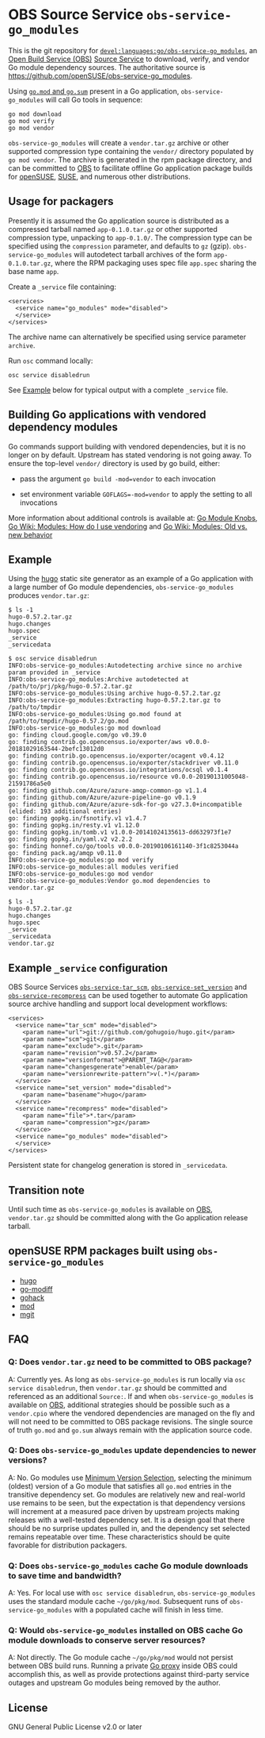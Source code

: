 # OBS Source Service `obs-service-go_modules`

This is the git repository for
[`devel:languages:go/obs-service-go_modules`](https://build.opensuse.org/package/show/devel:languages:go/obs-service-go_modules),
an [Open Build Service (OBS)](https://build.opensuse.org)
[Source Service](https://openbuildservice.org/help/manuals/obs-user-guide/cha.obs.source_service.html)
to download, verify, and vendor Go module dependency sources.
The authoritative source is https://github.com/openSUSE/obs-service-go_modules.

Using
[`go.mod` and `go.sum`](https://github.com/golang/go/wiki/Modules)
present in a Go application,
`obs-service-go_modules` will call Go tools in sequence:

```
go mod download
go mod verify
go mod vendor
```

`obs-service-go_modules` will create a `vendor.tar.gz` archive or other supported compression type
containing the `vendor/` directory populated by `go mod vendor`.
The archive is generated in the rpm package directory, and can be committed to
[OBS](https://build.opensuse.org) to facilitate offline Go application package builds
for [openSUSE](https://www.opensuse.org),
[SUSE](https://www.suse.com), and numerous other distributions.

## Usage for packagers

Presently it is assumed the Go application source is distributed as a compressed tarball named
`app-0.1.0.tar.gz` or other supported compression type, unpacking to `app-0.1.0/`.
The compression type can be specified using the `compression` parameter,
and defaults to `gz` (gzip).
`obs-service-go_modules` will autodetect tarball archives of the form `app-0.1.0.tar.gz`,
where the RPM packaging uses spec file `app.spec` sharing the base name `app`.

Create a `_service` file containing:

```
<services>
  <service name="go_modules" mode="disabled">
  </service>
</services>
```

The archive name can alternatively be specified using service parameter `archive`.

Run `osc` command locally:

```
osc service disabledrun
```

See [Example](#example) below for typical output with a complete `_service` file.

## Building Go applications with vendored dependency modules

Go commands support building with vendored dependencies,
but it is no longer on by default.
Upstream has stated vendoring is not going away.
To ensure the top-level `vendor/` directory is used by go build, either:

- pass the argument `go build -mod=vendor` to each invocation

- set environment variable `GOFLAGS=-mod=vendor` to apply the setting to all invocations

More information about additional controls is available at:
[Go Module Knobs](https://github.com/thepudds/go-module-knobs/blob/master/README.md),
[Go Wiki: Modules: How do I use vendoring](https://github.com/golang/go/wiki/Modules#how-do-i-use-vendoring-with-modules-is-vendoring-going-away) and
[Go Wiki: Modules: Old vs. new behavior](https://github.com/golang/go/wiki/Modules#when-do-i-get-old-behavior-vs-new-module-based-behavior)

## Example

Using the [hugo](https://github.com/gohugoio) static site generator as
an example of a Go application with a large number of Go module
dependencies, `obs-service-go_modules` produces `vendor.tar.gz`:

```
$ ls -1
hugo-0.57.2.tar.gz
hugo.changes
hugo.spec
_service
_servicedata

$ osc service disabledrun
INFO:obs-service-go_modules:Autodetecting archive since no archive param provided in _service
INFO:obs-service-go_modules:Archive autodetected at /path/to/prj/pkg/hugo-0.57.2.tar.gz
INFO:obs-service-go_modules:Using archive hugo-0.57.2.tar.gz
INFO:obs-service-go_modules:Extracting hugo-0.57.2.tar.gz to /path/to/tmpdir
INFO:obs-service-go_modules:Using go.mod found at /path/to/tmpdir/hugo-0.57.2/go.mod
INFO:obs-service-go_modules:go mod download
go: finding cloud.google.com/go v0.39.0
go: finding contrib.go.opencensus.io/exporter/aws v0.0.0-20181029163544-2befc13012d0
go: finding contrib.go.opencensus.io/exporter/ocagent v0.4.12
go: finding contrib.go.opencensus.io/exporter/stackdriver v0.11.0
go: finding contrib.go.opencensus.io/integrations/ocsql v0.1.4
go: finding contrib.go.opencensus.io/resource v0.0.0-20190131005048-21591786a5e0
go: finding github.com/Azure/azure-amqp-common-go v1.1.4
go: finding github.com/Azure/azure-pipeline-go v0.1.9
go: finding github.com/Azure/azure-sdk-for-go v27.3.0+incompatible
(elided: 193 additional entries)
go: finding gopkg.in/fsnotify.v1 v1.4.7
go: finding gopkg.in/resty.v1 v1.12.0
go: finding gopkg.in/tomb.v1 v1.0.0-20141024135613-dd632973f1e7
go: finding gopkg.in/yaml.v2 v2.2.2
go: finding honnef.co/go/tools v0.0.0-20190106161140-3f1c8253044a
go: finding pack.ag/amqp v0.11.0
INFO:obs-service-go_modules:go mod verify
INFO:obs-service-go_modules:all modules verified
INFO:obs-service-go_modules:go mod vendor
INFO:obs-service-go_modules:Vendor go.mod dependencies to vendor.tar.gz

$ ls -1
hugo-0.57.2.tar.gz
hugo.changes
hugo.spec
_service
_servicedata
vendor.tar.gz
```

## Example `_service` configuration

OBS Source Services
[`obs-service-tar_scm`](https://github.com/openSUSE/obs-service-tar_scm),
[`obs-service-set_version`](https://github.com/openSUSE/obs-service-set_version) and
[`obs-service-recompress`]()
can be used together to automate Go application source archive handling and support local development workflows:

```
<services>
  <service name="tar_scm" mode="disabled">
    <param name="url">git://github.com/gohugoio/hugo.git</param>
    <param name="scm">git</param>
    <param name="exclude">.git</param>
    <param name="revision">v0.57.2</param>
    <param name="versionformat">@PARENT_TAG@</param>
    <param name="changesgenerate">enable</param>
    <param name="versionrewrite-pattern">v(.*)</param>
  </service>
  <service name="set_version" mode="disabled">
    <param name="basename">hugo</param>
  </service>
  <service name="recompress" mode="disabled">
    <param name="file">*.tar</param>
    <param name="compression">gz</param>
  </service>
  <service name="go_modules" mode="disabled">
  </service>
</services>
```

Persistent state for changelog generation is stored in `_servicedata`.

## Transition note

Until such time as `obs-service-go_modules` is available on
[OBS](https://build.opensuse.org), `vendor.tar.gz` should
be committed along with the Go application release tarball.

## openSUSE RPM packages built using `obs-service-go_modules`

- [hugo](https://build.opensuse.org/package/show/devel:languages:go/hugo)
- [go-modiff](https://build.opensuse.org/package/show/devel:languages:go/go-modiff)
- [gohack](https://build.opensuse.org/package/show/devel:languages:go/gohack)
- [mod](https://build.opensuse.org/package/show/devel:languages:go/mod)
- [mgit](https://build.opensuse.org/package/show/devel:languages:go/mgit)

## FAQ

### Q: Does `vendor.tar.gz` need to be committed to OBS package?

A: Currently yes.
As long as  `obs-service-go_modules` is run locally via `osc service disabledrun`,
then `vendor.tar.gz` should be committed and referenced as an additional `Source:`.
If and when `obs-service-go_modules` is available on
[OBS](https://build.opensuse.org),
additional strategies should be possible such as a `vendor.cpio`
where the vendored dependencies are managed on the fly
and will not need to be committed to OBS package revisions.
The single source of truth `go.mod` and `go.sum` always remain with the application source code.

### Q: Does `obs-service-go_modules` update dependencies to newer versions?

A: No. Go modules use
[Minimum Version Selection](https://github.com/golang/go/wiki/Modules#faqs--minimal-version-selection),
selecting the minimum (oldest) version of a Go module that satisfies all `go.mod` entries in the transitive dependency set.
Go modules are relatively new and real-world use remains to be seen,
but the expectation is that dependency versions will increment at a measured pace
driven by upstream projects making releases with a well-tested dependency set.
It is a design goal that there should be no surprise updates pulled in,
and the dependency set selected remains repeatable over time.
These characteristics should be quite favorable for distribution packagers.

### Q: Does `obs-service-go_modules` cache Go module downloads to save time and bandwidth?

A: Yes. For local use with `osc service disabledrun`,
`obs-service-go_modules` uses the standard module cache `~/go/pkg/mod`.
Subsequent runs of `obs-service-go_modules` with a populated cache will finish in less time.

### Q: Would `obs-service-go_modules` installed on OBS cache Go module downloads to conserve server resources?

A: Not directly.
The Go module cache `~/go/pkg/mod` would not persist between OBS build runs.
Running a private [Go proxy](https://proxy.golang.org) inside OBS could accomplish this,
as well as provide protections against third-party service outages and
upstream Go modules being removed by the author.

## License

GNU General Public License v2.0 or later
